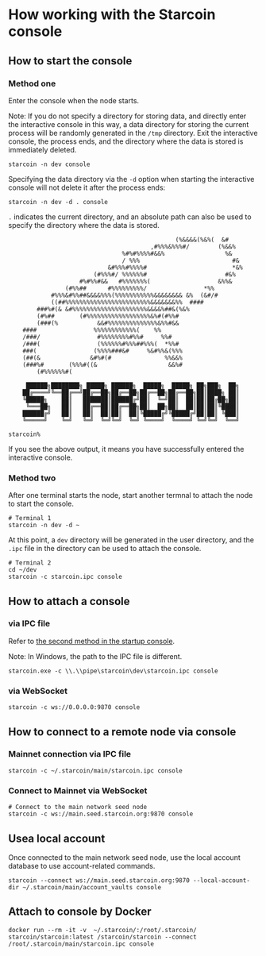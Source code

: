 # How working with the Starcoin console

## How to start the console

### Method one

Enter the console when the node starts.

Note: If you do not specify a directory for storing data, and directly enter the interactive console in this way, a data directory for storing the current process will be randomly generated in the `/tmp` directory.
Exit the interactive console, the process ends, and the directory where the data is stored is immediately deleted.

```shell
starcoin -n dev console
```

Specifying the data directory via the `-d` option when starting the interactive console will not delete it after the process ends:

```shell
starcoin -n dev -d . console
```

`.` indicates the current directory, and an absolute path can also be used to specify the directory where the data is stored.

```shell
                                               (%&&&&(%&%(  &#
                                        ,#%%%&%%%#/        (%&&%
                                %#%#%%%%#&&%                 %&
                                / %%%                          #&
                            &#%%%#%%%%#                        *&%
                        (#%%%#/ %%%%%%#                      #&%
                    #%#%%#&&   #%%%%%%%(                   &%%&
                (#%%##      #%%%%%%%%%/                *%%
            #%%%&#%%##&&&&%%%(%%%%%%%%%%%&&&&&&&& &%  (&#/#
            ((##%%%%%%%%%%%%%%%%%%%%%%%%&&&&&&&%%  ####
        ###%#(& &#%%%%%%%%%%%%%%%%%%%%%&&&&%##&(%&%
        (#%##       (#%%%%%%%%%%%%%%%%%%&%#(#%%#
        (###(%           &&#%%%%%%%%%%%%%%&%%#&&
    ####                %%%%%%%%%%%%(    %%
    /###/                #%%%%%%%%#%%#     %%#
    /###(                (%%%%%%#%%%##%%%(  *%%#
    ###(                (%%%%###&#     %&#%%&(%%%
    (##(&              &#%#(#               %%&&%
    (###%#       (%%%#((&                    &&%#
        (#%%%%%%#(

     ██████╗████████╗ █████╗ ██████╗  █████╗  █████╗ ██╗███╗  ██╗
    ██╔════╝╚══██╔══╝██╔══██╗██╔══██╗██╔══██╗██╔══██╗██║████╗ ██║
    ╚█████╗    ██║   ███████║██████╔╝██║  ╚═╝██║  ██║██║██╔██╗██║
     ╚═══██╗   ██║   ██╔══██║██╔══██╗██║  ██╗██║  ██║██║██║╚████║
    ██████╔╝   ██║   ██║  ██║██║  ██║╚█████╔╝╚█████╔╝██║██║ ╚███║
    ╚═════╝    ╚═╝   ╚═╝  ╚═╝╚═╝  ╚═╝ ╚════╝  ╚════╝ ╚═╝╚═╝  ╚══╝

starcoin%
```

If you see the above output, it means you have successfully entered the interactive console.

### Method two

After one terminal starts the node, start another termnal to attach the node to start the console.

```shell
# Terminal 1
starcoin -n dev -d ~
```

At this point, a `dev` directory will be generated in the user directory, and the `.ipc` file in the directory can be used to attach the console.

```shell
# Terminal 2
cd ~/dev
starcoin -c starcoin.ipc console
```

## How to attach a console

### via IPC file

Refer to [the second method in the startup console](#method-two).

Note: In Windows, the path to the IPC file is different.

```shell
starcoin.exe -c \\.\\pipe\starcoin\dev\starcoin.ipc console
```

### via WebSocket

```shell
starcoin -c ws://0.0.0.0:9870 console
```

## How to connect to a remote node via console

### Mainnet connection via IPC file

```shell
starcoin -c ~/.starcoin/main/starcoin.ipc console
```

### Connect to Mainnet via WebSocket

```shell
# Connect to the main network seed node
starcoin -c ws://main.seed.starcoin.org:9870 console
```

## Usea local account

Once connected to the main network seed node, use the local account database to use account-related commands.

```shell
starcoin --connect ws://main.seed.starcoin.org:9870 --local-account-dir ~/.starcoin/main/account_vaults console
```

## Attach to console by Docker

```shell
docker run --rm -it -v  ~/.starcoin/:/root/.starcoin/ starcoin/starcoin:latest /starcoin/starcoin --connect /root/.starcoin/main/starcoin.ipc console
```
